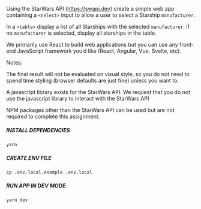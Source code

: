 Using the StarWars API (https://swapi.dev) create a simple web app containing a `<select>` input to allow a user to select a Starship `manufacturer`.

In a `<table>` display a list of all Starships with the selected `manufacturer`. If no `manufacturer` is selected, display all starships in the table.

We primarily use React to build web applications but you can use any front-end JavaScript framework you’d like (React, Angular, Vue, Svelte, etc).

Notes:

The final result will not be evaluated on visual style, so you do not need to spend time styling (browser defaults are just fine) unless you want to.

A javascript library exists for the StarWars API. We request that you do not use the javascript library to interact with the StarWars API

NPM packages other than the StarWars API can be used but are not required to complete this assignment.

##### INSTALL DEPENDENCIES

```
yarn
```

##### CREATE ENV FILE

```
cp .env.local.example .env.local
```

##### RUN APP IN DEV MODE

```
yarn dev
```
